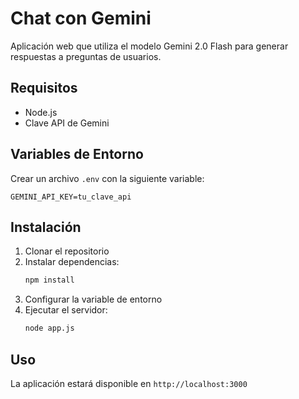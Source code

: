 # Chat con Gemini

Aplicación web que utiliza el modelo Gemini 2.0 Flash para generar respuestas a preguntas de usuarios.

## Requisitos

- Node.js
- Clave API de Gemini

## Variables de Entorno

Crear un archivo `.env` con la siguiente variable:

```
GEMINI_API_KEY=tu_clave_api
```

## Instalación

1. Clonar el repositorio
2. Instalar dependencias:
   ```bash
   npm install
   ```
3. Configurar la variable de entorno
4. Ejecutar el servidor:
   ```bash
   node app.js
   ```

## Uso

La aplicación estará disponible en `http://localhost:3000`
